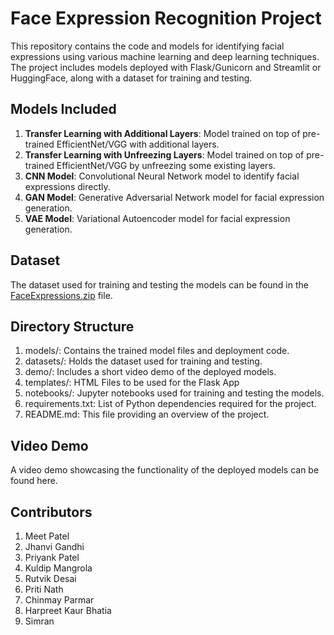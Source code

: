# Face Expression Recognition Project

This repository contains the code and models for identifying facial expressions using various machine learning and deep learning techniques. The project includes models deployed with Flask/Gunicorn and Streamlit or HuggingFace, along with a dataset for training and testing.

## Models Included

1. **Transfer Learning with Additional Layers**: Model trained on top of pre-trained EfficientNet/VGG with additional layers.
2. **Transfer Learning with Unfreezing Layers**: Model trained on top of pre-trained EfficientNet/VGG by unfreezing some existing layers.
3. **CNN Model**: Convolutional Neural Network model to identify facial expressions directly.
4. **GAN Model**: Generative Adversarial Network model for facial expression generation.
5. **VAE Model**: Variational Autoencoder model for facial expression generation.

## Dataset

The dataset used for training and testing the models can be found in the [FaceExpressions.zip](link-to-dataset) file.

## Directory Structure
1. models/: Contains the trained model files and deployment code.
2. datasets/: Holds the dataset used for training and testing.
3. demo/: Includes a short video demo of the deployed models.
4. templates/: HTML Files to be used for the Flask App
5. notebooks/: Jupyter notebooks used for training and testing the models.
6. requirements.txt: List of Python dependencies required for the project.
7. README.md: This file providing an overview of the project.

## Video Demo
A video demo showcasing the functionality of the deployed models can be found here.

## Contributors
1. Meet Patel
2. Jhanvi Gandhi
3. Priyank Patel
4. Kuldip Mangrola
5. Rutvik Desai
6. Priti Nath
7. Chinmay Parmar
8. Harpreet Kaur Bhatia
9. Simran
